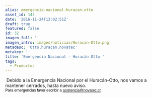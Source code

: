 ```yaml
---
alias: emergencia-nacional-huracan-otto
asset_id: 142
date: '2016-11-24T13:02:51Z'
draft: true
featured: false
id: 32
imagen_full: ''
imagen_intro: images/noticias/Huracan-Otto.png
metadesc: 'Otto,huracan,novatec'
metakey: ''
title: 'Emergencia Nacional - Huracán Otto '
tags:
  - Productos
---
```





<img src="images/noticias/NInews.jpg" alt="" />
Debido a la Emergencia Nacional por el Huracán-Otto, nos vamos a mantener cerrados, hasta nuevo aviso.  
<div style="color: #000000; font-family: Helvetica; font-size: 12px;">Para emergencias favor escribir a <a href="mailto:asistencia@novatec.cr">asistencia@novatec.cr</a></div>
<div style="color: #000000; font-family: Helvetica; font-size: 12px;"> </div>
<div style="color: #000000; font-family: Helvetica; font-size: 12px;"> </div>
<!--more-->
